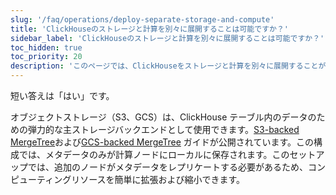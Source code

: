 ```yaml
---
slug: '/faq/operations/deploy-separate-storage-and-compute'
title: 'ClickHouseのストレージと計算を別々に展開することは可能ですか？'
sidebar_label: 'ClickHouseのストレージと計算を別々に展開することは可能ですか？'
toc_hidden: true
toc_priority: 20
description: 'このページでは、ClickHouseをストレージと計算を別々に展開することが可能かどうかについて回答しています。'
---
```




短い答えは「はい」です。

オブジェクトストレージ（S3、GCS）は、ClickHouse テーブル内のデータのための弾力的な主ストレージバックエンドとして使用できます。[S3-backed MergeTree](/integrations/data-ingestion/s3/index.md)および[GCS-backed MergeTree](/integrations/data-ingestion/gcs/index.md) ガイドが公開されています。この構成では、メタデータのみが計算ノードにローカルに保存されます。このセットアップでは、追加のノードがメタデータをレプリケートする必要があるため、コンピューティングリソースを簡単に拡張および縮小できます。
